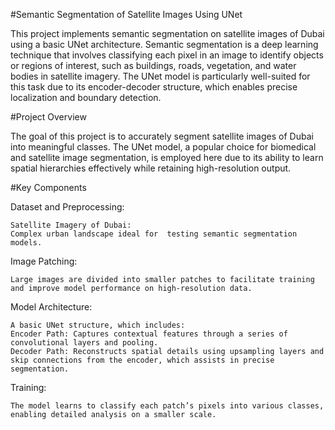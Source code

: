 
#Semantic Segmentation of Satellite Images Using UNet

This project implements semantic segmentation on satellite images of Dubai using a basic UNet architecture. Semantic segmentation is a deep learning technique that involves classifying each pixel in an image to identify objects or regions of interest, such as buildings, roads, vegetation, and water bodies in satellite imagery. The UNet model is particularly well-suited for this task due to its encoder-decoder structure, which enables precise localization and boundary detection.

#Project Overview

The goal of this project is to accurately segment satellite images of Dubai into meaningful classes. The UNet model, a popular choice for biomedical and satellite image segmentation, is employed here due to its ability to learn spatial hierarchies effectively while retaining high-resolution output.

#Key Components

Dataset and Preprocessing:

    Satellite Imagery of Dubai: 
    Complex urban landscape ideal for  testing semantic segmentation models.

Image Patching:

    Large images are divided into smaller patches to facilitate training and improve model performance on high-resolution data.
        
Model Architecture: 

    A basic UNet structure, which includes:
    Encoder Path: Captures contextual features through a series of convolutional layers and pooling.
    Decoder Path: Reconstructs spatial details using upsampling layers and skip connections from the encoder, which assists in precise segmentation.


Training: 

    The model learns to classify each patch’s pixels into various classes, enabling detailed analysis on a smaller scale.